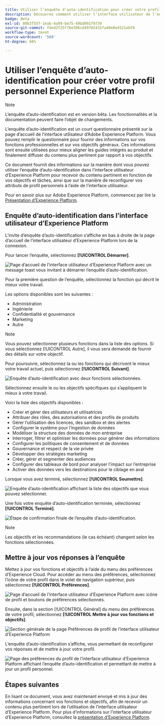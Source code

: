 ```yaml
---
title: Utiliser l’enquête d’auto-identification pour créer votre profil personnel Experience Platform
description: Découvrez comment utiliser l’interface utilisateur de l’enquête d’auto-identification pour recevoir du contenu pertinent en fonction des fonctions de votre poste et des objectifs associés.
badge: Beta
exl-id: 80b3f55f-1eab-4a99-be75-49bd091f9739
source-git-commit: fded2f25f76e396cd49702431fa40e8e4521ebf8
workflow-type: tm+mt
source-wordcount: '569'
ht-degree: 66%

---
```


# Utiliser l’enquête d’auto-identification pour créer votre profil personnel Experience Platform

>[!NOTE]
>
>L’enquête d’auto-identification est en version bêta. Les fonctionnalités et la documentation peuvent faire l’objet de changements.

L’enquête d’auto-identification est un court questionnaire présenté sur la page d’accueil de l’interface utilisateur d’Adobe Experience Platform. Vous pouvez remplir le questionnaire pour fournir des informations sur vos fonctions professionnelles et sur vos objectifs généraux. Ces informations sont ensuite utilisées pour mieux aligner les guides intégrés au produit et finalement diffuser du contenu plus pertinent par rapport à vos objectifs.

Ce document fournit des informations sur la manière dont vous pouvez utiliser l’enquête d’auto-identification dans l’interface utilisateur d’Experience Platform pour recevoir du contenu pertinent en fonction de vos objectifs et tâches, ainsi que sur la manière de reconfigurer vos attributs de profil personnels à l’aide de l’interface utilisateur.

Pour en savoir plus sur Adobe Experience Platform, commencez par lire la [Présentation dʼExperience Platform](home.md).

## Enquête d’auto-identification dans l’interface utilisateur d’Experience Platform

L’invite d’enquête d’auto-identification s’affiche en bas à droite de la page d’accueil de l’interface utilisateur d’Experience Platform lors de la connexion.

Pour lancer l’enquête, sélectionnez **[!UICONTROL Démarrer]**.

![Page d’accueil de l’interface utilisateur d’Experience Platform avec un message toast vous invitant à démarrer l’enquête d’auto-identification.](./images/survey/survey-prompt.png)

Pour la première question de l’enquête, sélectionnez la fonction qui décrit le mieux votre travail.

Les options disponibles sont les suivantes :

* Administration
* Ingénierie
* Confidentialité et gouvernance
* Marketing
* Autre

>[!NOTE]
>
>Vous pouvez sélectionner plusieurs fonctions dans la liste des options. Si vous sélectionnez [!UICONTROL Autre], il vous sera demandé de fournir des détails sur votre objectif.

Pour poursuivre, sélectionnez la ou les fonctions qui décrivent le mieux votre travail actuel, puis sélectionnez **[!UICONTROL Suivant]**.

![Enquête d’auto-identification avec deux fonctions sélectionnées.](./images/survey/select-functions.png)

Sélectionnez ensuite le ou les objectifs spécifiques qui s’appliquent le mieux à votre travail.

Voici la liste des objectifs disponibles :

* Créer et gérer des utilisateurs et utilisatrices
* Attribuer des rôles, des autorisations et des profils de produits
* Gérer l’utilisation des licences, des sandbox et des alertes
* Configurer le système pour l’ingestion de données
* Modéliser la structure des données de mon entreprise
* Interroger, filtrer et optimiser les données pour générer des informations
* Configurer les politiques de consentement et de données
* Gouvernance et respect de la vie privée
* Développer des stratégies marketing
* Créer, gérer et segmenter des audiences
* Configurer des tableaux de bord pour analyser l’impact sur l’entreprise
* Activer des données vers les destinations pour le ciblage en aval

Lorsque vous avez terminé, sélectionnez **[!UICONTROL Soumettre]**.

![Enquête d’auto-identification affichant la liste des objectifs que vous pouvez sélectionner.](./images/survey/select-objectives.png)

Une fois votre enquête d’auto-identification terminée, sélectionnez **[!UICONTROL Terminé]**.

![Étape de confirmation finale de l’enquête d’auto-identification.](./images/survey/survey-complete.png)

>[!NOTE]
>
>Les objectifs et les recommandations (le cas échéant) changent selon les fonctions sélectionnées.

## Mettre à jour vos réponses à l’enquête

Mettez à jour vos fonctions et objectifs à l’aide du menu des préférences d’Experience Cloud. Pour accéder au menu des préférences, sélectionnez l’icône de votre profil dans le volet de navigation supérieur, puis sélectionnez **[!UICONTROL Préférences]**.

![Page d’accueil de l’interface utilisateur d’Experience Platform avec icône de profil et boutons de préférences sélectionnés.](./images/survey/preferences.png)

Ensuite, dans la section [!UICONTROL Général] du menu des préférences de votre profil, sélectionnez **[!UICONTROL Mettre à jour vos fonctions et objectifs]**.

![Section générale de la page Préférences de profil de l’interface utilisateur d’Experience Platform](./images/survey/update.png)

L’enquête d’auto-identification s’affiche, vous permettant de reconfigurer vos réponses et de mettre à jour votre profil.

![Page des préférences du profil de l’interface utilisateur d’Experience Platform affichant l’enquête d’auto-identification et permettant de mettre à jour un profil personnel.](./images/survey/new-survey.png)

## Étapes suivantes

En lisant ce document, vous avez maintenant envoyé et mis à jour des informations concernant vos fonctions et objectifs, afin de recevoir un contenu plus pertinent lors de l’utilisation de l’interface utilisateur d’Experience Platform. Pour plus d’informations sur l’interface utilisateur d’Experience Platform, consultez la [présentation d’Experience Platform](home.md).
